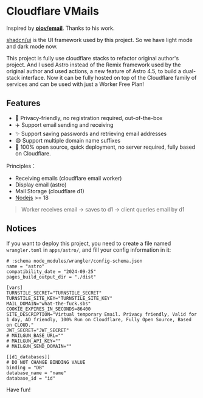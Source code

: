 # Cloudflare VMails

Inspired by **[oiov/email](https://github.com/oiov/vmail)**. Thanks to his work.

[shadcn/ui](https://github.com/shadcn/ui) is the UI framework used by this project. So we have light mode and dark mode now.

This project is fully use cloudflare stacks to refactor original author's project. And I used Astro instead of the Remix framework used by the original author and used actions, a new feature of Astro 4.5, to build a dual-stack interface. Now it can be fully hosted on top of the Cloudflare family of services and can be used with just a Worker Free Plan!


## Features

- 🎯 Privacy-friendly, no registration required, out-of-the-box
- ✈️ Support email sending and receiving
- ✨ Support saving passwords and retrieving email addresses
- 😄 Support multiple domain name suffixes
- 🚀 100% open source, quick deployment, no server required, fully based on Cloudflare.

Principles：

- Receiving emails (cloudflare email worker)
- Display email (astro)
- Mail Storage (cloudflare d1)
- [Nodejs](https://nodejs.org) >= 18

> Worker receives email -> saves to d1 -> client queries email by d1

## Notices

If you want to deploy this project, you need to create a file named `wrangler.toml` in `apps/astro/`, and fill your config information in it:

```t
# :schema node_modules/wrangler/config-schema.json
name = "astro"
compatibility_date = "2024-09-25"
pages_build_output_dir = "./dist"

[vars]
TURNSTILE_SECRET="TURNSTILE_SECRET"
TURNSTILE_SITE_KEY="TURNSTILE_SITE_KEY"
MAIL_DOMAIN="what-the-fuck.sbs"
COOKIE_EXPIRES_IN_SECONDS=86400
SITE_DESCRIPTION="Virtual temporary Email. Privacy friendly, Valid for 1 day, AD friendly, 100% Run on Cloudflare, Fully Open Source, Based on CLOUD."
JWT_SECRET="JWT_SECRET"
# MAILGUN_BASE_URL=""
# MAILGUN_API_KEY=""
# MAILGUN_SEND_DOMAIN=""

[[d1_databases]]
# DO NOT CHANGE BINDING VALUE
binding = "DB"
database_name = "name"
database_id = "id"
```

Have fun!
